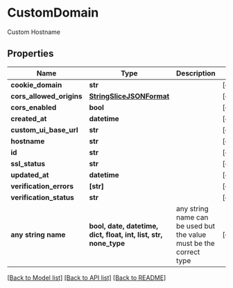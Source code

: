 # CustomDomain

Custom Hostname

## Properties
Name | Type | Description | Notes
------------ | ------------- | ------------- | -------------
**cookie_domain** | **str** |  | [optional] 
**cors_allowed_origins** | [**StringSliceJSONFormat**](StringSliceJSONFormat.md) |  | [optional] 
**cors_enabled** | **bool** |  | [optional] 
**created_at** | **datetime** |  | [optional] 
**custom_ui_base_url** | **str** |  | [optional] 
**hostname** | **str** |  | [optional] 
**id** | **str** |  | [optional] 
**ssl_status** | **str** |  | [optional] 
**updated_at** | **datetime** |  | [optional] 
**verification_errors** | **[str]** |  | [optional] 
**verification_status** | **str** |  | [optional] 
**any string name** | **bool, date, datetime, dict, float, int, list, str, none_type** | any string name can be used but the value must be the correct type | [optional]

[[Back to Model list]](../README.md#documentation-for-models) [[Back to API list]](../README.md#documentation-for-api-endpoints) [[Back to README]](../README.md)


